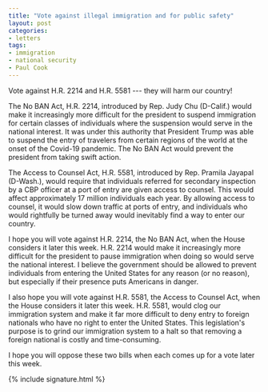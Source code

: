 ```yaml
---
title: "Vote against illegal immigration and for public safety"
layout: post
categories:
- letters
tags:
- immigration
- national security
- Paul Cook
---
```


Vote against H.R. 2214 and H.R. 5581 --- they will harm our country!

The No BAN Act, H.R. 2214, introduced by Rep. Judy Chu (D-Calif.) would make it increasingly more difficult for the president to suspend immigration for certain classes of individuals where the suspension would serve in the national interest. It was under this authority that President Trump was able to suspend the entry of travelers from certain regions of the world at the onset of the Covid-19 pandemic. The No BAN Act would prevent the president from taking swift action.

The Access to Counsel Act, H.R. 5581, introduced by Rep. Pramila Jayapal (D-Wash.), would require that individuals referred for secondary inspection by a CBP officer at a port of entry are given access to counsel. This would affect approximately 17 million individuals each year. By allowing access to counsel, it would slow down traffic at ports of entry, and individuals who would rightfully be turned away would inevitably find a way to enter our country.

I hope you will vote against H.R. 2214, the No BAN Act, when the House considers it later this week. H.R. 2214 would make it increasingly more difficult for the president to pause immigration when doing so would serve the national interest. I believe the government should be allowed to prevent individuals from entering the United States for any reason (or no reason), but especially if their presence puts Americans in danger.

I also hope you will vote against H.R. 5581, the Access to Counsel Act, when the House considers it later this week. H.R. 5581, would clog our immigration system and make it far more difficult to deny entry to foreign nationals who have no right to enter the United States. This legislation's purpose is to grind our immigration system to a halt so that removing a foreign national is costly and time-consuming.

I hope you will oppose these two bills when each comes up for a vote later this week.

{% include signature.html %}
